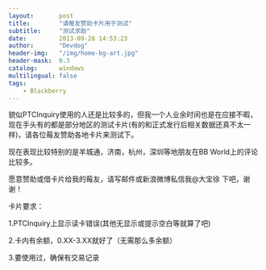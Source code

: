 ```yaml
---
layout:       post
title:        "请莓友赞助卡片用于测试"
subtitle:     "测试求助"
date:         2013-09-28 14:53:23
author:       "Devdog"
header-img:   "/img/home-bg-art.jpg"
header-mask:  0.3
catalog:      windows
multilingual: false
tags:
    - Blackberry
---
```



貌似PTCInquiry使用的人还是比较多的，但我一个人业余时间也是在应接不暇，现在手头有的都是部分地区的测试卡片(有的和正式发行后相关数据还真不太一样)，请各位莓友赞助各地卡片来测试下。

现在表现比较特别的是羊城通，济南，杭州，深圳等地朋友在BB World上的评论比较多。

愿意赞助或借卡片给我的莓友，请写邮件或新浪微博私信我@大宝徐 下吧，谢谢！

卡片要求：

1.PTCInquiry上显示读卡错误(其他无显示或提示空白等就算了吧)

2.卡内有余额，0.XX-3.XX就好了（无需那么多余额）

3.要使用过，确保有交易记录


